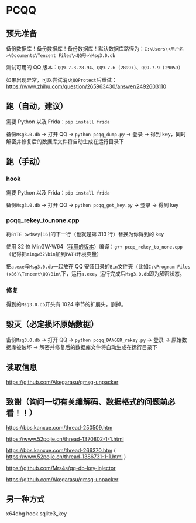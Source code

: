 # PCQQ

## 预先准备

备份数据库！备份数据库！备份数据库！默认数据库路径为：`C:\Users\<用户名>\Documents\Tencent Files\<QQ号>\Msg3.0.db`

测试可用的 QQ 版本：`QQ9.7.3.28.94`、`QQ9.7.6 (28997)`、`QQ9.7.9 (29059)`

如果出现异常，可以尝试消灭`QQProtect`后重试：<https://www.zhihu.com/question/265963430/answer/2492603110>

## 跑（自动，建议）

需要 Python 以及 Frida：`pip install frida`

备份`Msg3.0.db` -> 打开 QQ -> `python pcqq_dump.py` -> 登录 -> 得到 key，同时解密并修复后的数据库文件将自动生成在运行目录下

## 跑（手动）

### hook

需要 Python 以及 Frida：`pip install frida`

备份`Msg3.0.db` -> 打开 QQ -> `python pcqq_get_key.py` -> 登录 -> 得到 key

### pcqq_rekey_to_none.cpp

将`BYTE pwdKey[16]`的下一行（也就是第 313 行）替换为你得到的 key

使用 32 位 MinGW-W64（[我用的版本](https://sourceforge.net/projects/mingw-w64/files/Toolchains%20targetting%20Win32/Personal%20Builds/mingw-builds/8.1.0/threads-win32/dwarf/i686-8.1.0-release-win32-dwarf-rt_v6-rev0.7z)）编译：`g++ pcqq_rekey_to_none.cpp` （记得把`mingw32\bin`加到`PATH`环境变量）

把`a.exe`与`Msg3.0.db`一起放在 QQ 安装目录的`Bin`文件夹（比如`C:\Program Files (x86)\Tencent\QQ\Bin\`下，运行`a.exe`，运行完成后`Msg3.0.db`即为解密状态。

### 修复

得到的`Msg3.0.db`开头有 1024 字节的扩展头，删掉。

## 毁灭（必定损坏原始数据）

备份`Msg3.0.db` -> 打开 QQ -> `python pcqq_DANGER_rekey.py` -> 登录 -> 原始数据库被破坏 -> 解密并修复后的数据库文件将自动生成在运行目录下

## 读取信息

<https://github.com/Akegarasu/qmsg-unpacker>

## 致谢（询问一切有关编解码、数据格式的问题前必看！！）

<https://bbs.kanxue.com/thread-250509.htm>

<https://www.52pojie.cn/thread-1370802-1-1.html>

<https://bbs.kanxue.com/thread-266370.htm> ( <https://www.52pojie.cn/thread-1386731-1-1.html> )

<https://github.com/Mrs4s/qq-db-key-injector>

<https://github.com/Akegarasu/qmsg-unpacker>

## 另一种方式

x64dbg hook sqlite3_key
